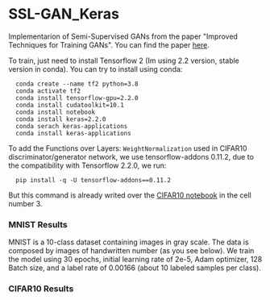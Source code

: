 # SSL-GAN_Keras

Implementarion of Semi-Supervised GANs from the paper "Improved Techniques for Training GANs". You can find the paper [here](https://arxiv.org/abs/1606.03498).

To train, just need to install Tensorflow 2 (Im using 2.2 version, stable version in conda). You can try to install using conda:

      conda create --name tf2 python=3.8
      conda activate tf2
      conda install tensorflow-gpu=2.2.0
      conda install cudatoolkit=10.1
      conda install notebook
      conda install keras=2.2.0
      conda serach keras-applications
      conda install keras-applications

To add the Functions over Layers: `WeightNormalization` used in CIFAR10 discriminator/generator network, we use tensorflow-addons 0.11.2, due to the compatibility with Tensorflow 2.2.0, we run:

      pip install -q -U tensorflow-addons==0.11.2

But this command is already writed over the [CIFAR10 notebook](/SSGAN_Keras_CIFAR10.ipynb) in the cell number 3.

### MNIST Results

MNIST is a 10-class dataset containing images in gray scale. The data is composed by images of handwritten number (as you see below). We train the model using 30 epochs, initial learning rate of 2e-5, Adam optimizer, 128 Batch size, and a label rate of 0.00166 (about 10 labeled samples per class). 



### CIFAR10 Results
